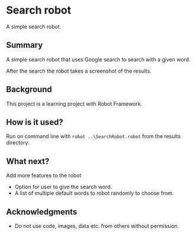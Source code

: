 # Search robot

A simple search robot.

## Summary

A simple search robot that uses Google search to search with a given word.

After the search the robot takes a screenshot of the results.

## Background

This project is a learning project with Robot Framework.

## How is it used?

Run on command line with ``robot ..\SearchRobot.robot`` from the results directory.

## What next?

Add more features to the robot
* Option for user to give the search word.
* A list of multiple default words to robot randomly to choose from.

## Acknowledgments

* Do not use code, images, data etc. from others without permission.

